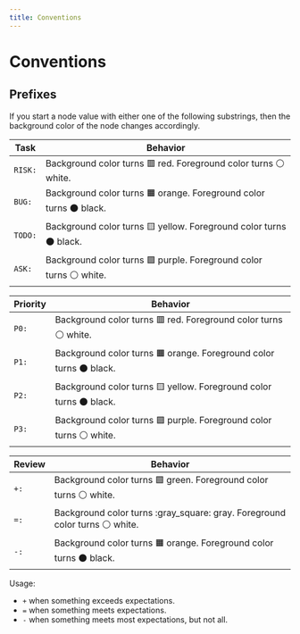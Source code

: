 ```yaml
---
title: Conventions
---
```


# Conventions

## Prefixes

If you start a node value with either one of the following substrings, then the background color of the node changes accordingly.

| Task | Behavior |
|---|---|
| `RISK:` | Background color turns :red_square: red. Foreground color turns :white_circle: white. |
| `BUG:` | Background color turns :orange_square: orange. Foreground color turns :black_circle: black. |
| `TODO:` | Background color turns :yellow_square: yellow. Foreground color turns :black_circle: black. |
| `ASK:` | Background color turns :purple_square: purple. Foreground color turns :white_circle: white. |

| Priority | Behavior |
|---|---|
| `P0:` | Background color turns :red_square: red. Foreground color turns :white_circle: white. |
| `P1:` | Background color turns :orange_square: orange. Foreground color turns :black_circle: black. |
| `P2:` | Background color turns :yellow_square: yellow. Foreground color turns :black_circle: black. |
| `P3:` | Background color turns :purple_square: purple. Foreground color turns :white_circle: white. |

| Review | Behavior |
|---|---|
| `+:` | Background color turns :green_square: green. Foreground color turns :white_circle: white. |
| `=:` | Background color turns :gray_square: gray. Foreground color turns :white_circle: white. |
| `-:` | Background color turns :orange_square: orange. Foreground color turns :black_circle: black. |

Usage:
* `+` when something exceeds expectations.
* `=` when something meets expectations.
* `-` when something meets most expectations, but not all.
